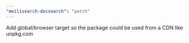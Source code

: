 ```yaml
---
"meilisearch-docsearch": "patch"
---
```


Add global/browser target so the package could be used from a CDN like unpkg.com
